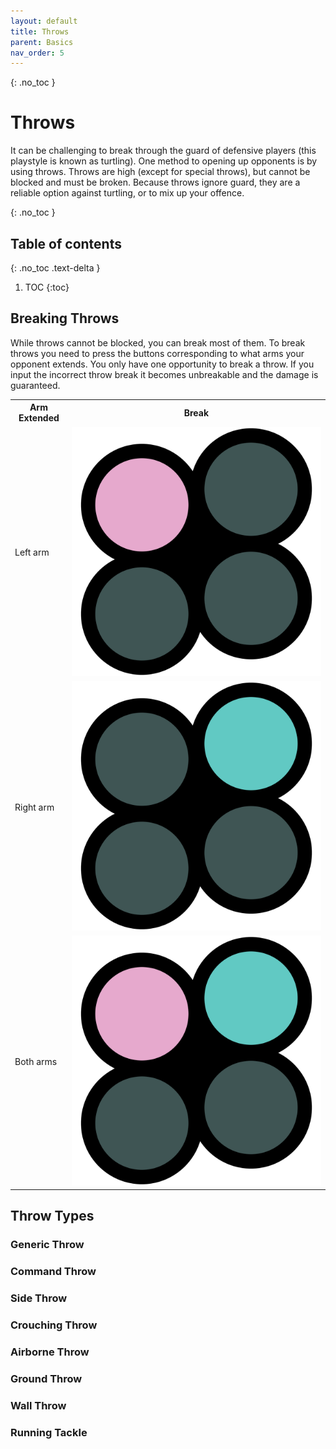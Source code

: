 ```yaml
---
layout: default
title: Throws
parent: Basics
nav_order: 5
---
```


{: .no_toc }
# Throws
It can be challenging to break through the guard of defensive players
(this playstyle is known as turtling). One method to opening up opponents
is by using throws. Throws are high (except for special throws), but cannot be
blocked and must be broken. Because throws ignore guard, they are a reliable option
against turtling, or to mix up your offence.

{: .no_toc }
## Table of contents
{: .no_toc .text-delta }

1. TOC
{:toc}

## Breaking Throws
While throws cannot be blocked, you can break most of them. To break
throws you need to press the buttons corresponding to what arms your
opponent extends. You only have one opportunity to break a throw. If you input
the incorrect throw break it becomes unbreakable and the damage is guaranteed.

<table>
  <tr> <th>Arm Extended</th> <th>Break</th> </tr>
  <tr> <td>Left arm</td> <td><img class="icon" src="/assets/img/1.svg"></td> </tr>
  <tr> <td>Right arm</td> <td><img class="icon" src="/assets/img/2.svg"></td> </tr>
  <tr> <td>Both arms</td> <td><img class="icon" src="/assets/img/1+2.svg"></td> </tr>
</table>

## Throw Types
### Generic Throw
### Command Throw
### Side Throw
### Crouching Throw
### Airborne Throw
### Ground Throw
### Wall Throw
### Running Tackle

